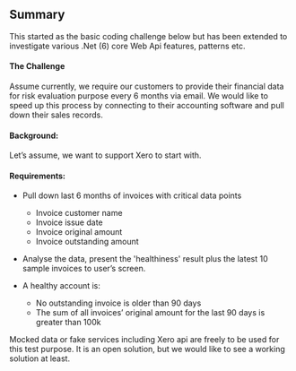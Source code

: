 ## Summary
This started as the basic coding challenge below but has been extended to investigate various .Net (6) core Web Api features, patterns etc.

#### The Challenge
Assume currently, we require our customers to provide their financial data for risk evaluation purpose every 6 months via email. We would like to speed up this process by connecting to their accounting software and pull down their sales records. 

#### Background: 
Let’s assume, we want to support Xero to start with. 

#### Requirements:
- Pull down last 6 months of invoices with critical data points
    - Invoice customer name
    - Invoice issue date
    - Invoice original amount
    - Invoice outstanding amount

- Analyse the data, present the 'healthiness' result plus the latest 10 sample invoices to user’s screen.
- A healthy account is:
    - No outstanding invoice is older than 90 days
    - The sum of all invoices’ original amount for the last 90 days is greater than 100k 


Mocked data or fake services including Xero api are freely to be used for this test purpose. It is an open solution, but we would like to see a working solution at least.
